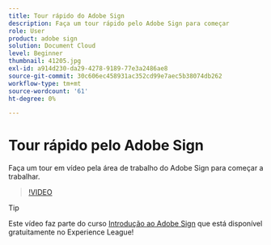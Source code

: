 ```yaml
---
title: Tour rápido do Adobe Sign
description: Faça um tour rápido pelo Adobe Sign para começar
role: User
product: adobe sign
solution: Document Cloud
level: Beginner
thumbnail: 41205.jpg
exl-id: a914d230-da29-4278-9189-77e3a2486ae8
source-git-commit: 30c606ec458931ac352cd99e7aec5b38074db262
workflow-type: tm+mt
source-wordcount: '61'
ht-degree: 0%

---
```


# Tour rápido pelo Adobe Sign

Faça um tour em vídeo pela área de trabalho do Adobe Sign para começar a trabalhar.

>[!VIDEO](https://video.tv.adobe.com/v/41205?hidetitle=true)

>[!TIP]
>
>Este vídeo faz parte do curso [Introdução ao Adobe Sign](https://experienceleague.adobe.com/?recommended=Sign-U-1-2020.1) que está disponível gratuitamente no Experience League!

